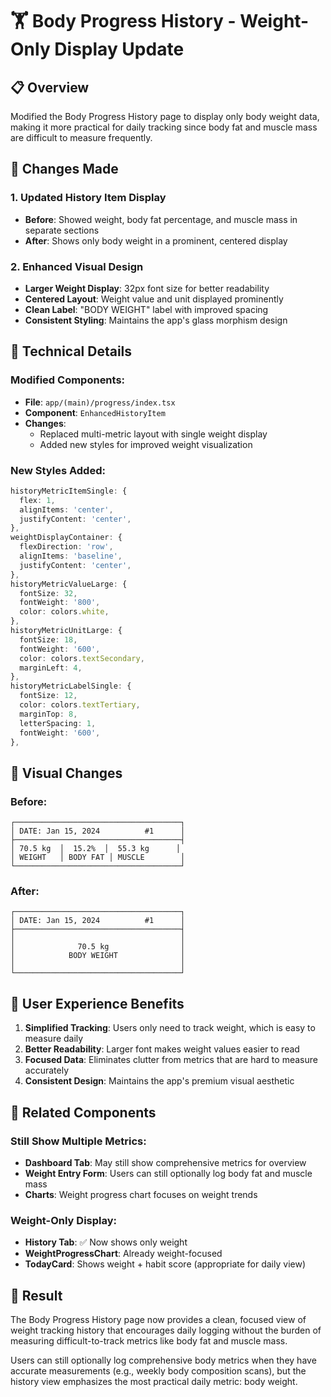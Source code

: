 # 🏋️ Body Progress History - Weight-Only Display Update

## 📋 **Overview**
Modified the Body Progress History page to display only body weight data, making it more practical for daily tracking since body fat and muscle mass are difficult to measure frequently.

## 🎯 **Changes Made**

### 1. **Updated History Item Display**
- **Before**: Showed weight, body fat percentage, and muscle mass in separate sections
- **After**: Shows only body weight in a prominent, centered display

### 2. **Enhanced Visual Design**
- **Larger Weight Display**: 32px font size for better readability
- **Centered Layout**: Weight value and unit displayed prominently
- **Clean Label**: "BODY WEIGHT" label with improved spacing
- **Consistent Styling**: Maintains the app's glass morphism design

## 🔧 **Technical Details**

### Modified Components:
- **File**: `app/(main)/progress/index.tsx`
- **Component**: `EnhancedHistoryItem`
- **Changes**: 
  - Replaced multi-metric layout with single weight display
  - Added new styles for improved weight visualization

### New Styles Added:
```typescript
historyMetricItemSingle: {
  flex: 1,
  alignItems: 'center',
  justifyContent: 'center',
},
weightDisplayContainer: {
  flexDirection: 'row',
  alignItems: 'baseline',
  justifyContent: 'center',
},
historyMetricValueLarge: {
  fontSize: 32,
  fontWeight: '800',
  color: colors.white,
},
historyMetricUnitLarge: {
  fontSize: 18,
  fontWeight: '600',
  color: colors.textSecondary,
  marginLeft: 4,
},
historyMetricLabelSingle: {
  fontSize: 12,
  color: colors.textTertiary,
  marginTop: 8,
  letterSpacing: 1,
  fontWeight: '600',
},
```

## 🎨 **Visual Changes**

### Before:
```
┌─────────────────────────────────────┐
│ DATE: Jan 15, 2024          #1      │
├─────────────────────────────────────┤
│ 70.5 kg  │  15.2%  │  55.3 kg      │
│ WEIGHT   │ BODY FAT │ MUSCLE        │
└─────────────────────────────────────┘
```

### After:
```
┌─────────────────────────────────────┐
│ DATE: Jan 15, 2024          #1      │
├─────────────────────────────────────┤
│                                     │
│              70.5 kg                │
│            BODY WEIGHT              │
│                                     │
└─────────────────────────────────────┘
```

## 📱 **User Experience Benefits**

1. **Simplified Tracking**: Users only need to track weight, which is easy to measure daily
2. **Better Readability**: Larger font makes weight values easier to read
3. **Focused Data**: Eliminates clutter from metrics that are hard to measure accurately
4. **Consistent Design**: Maintains the app's premium visual aesthetic

## 🔄 **Related Components**

### Still Show Multiple Metrics:
- **Dashboard Tab**: May still show comprehensive metrics for overview
- **Weight Entry Form**: Users can still optionally log body fat and muscle mass
- **Charts**: Weight progress chart focuses on weight trends

### Weight-Only Display:
- **History Tab**: ✅ Now shows only weight
- **WeightProgressChart**: Already weight-focused
- **TodayCard**: Shows weight + habit score (appropriate for daily view)

## 🎯 **Result**

The Body Progress History page now provides a clean, focused view of weight tracking history that encourages daily logging without the burden of measuring difficult-to-track metrics like body fat and muscle mass.

Users can still optionally log comprehensive body metrics when they have accurate measurements (e.g., weekly body composition scans), but the history view emphasizes the most practical daily metric: body weight.



